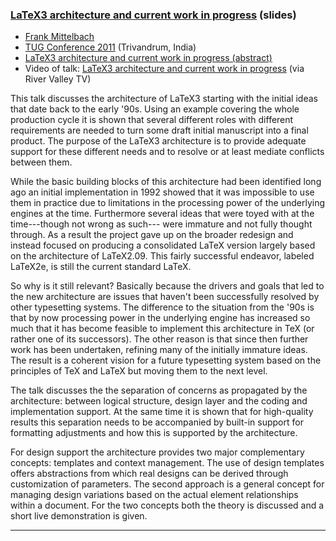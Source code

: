 
### <a href="{{site.baseurl}}/publications/2011-FMi-TUG-LaTeX3-architecture-slides.pdf" target="_blank" onclick="vgwPixelCall('bc872dab536e45fe94b57484509aa0d6');">LaTeX3 architecture and current work in progress</a>  (slides)

+ [Frank Mittelbach]({{site.baseurl}}/about/team/#frank-mittelbach)
+ [TUG Conference 2011](http://tug.org/tug2011/) (Trivandrum, India)
+ <a href="{{site.baseurl}}/publications/2011-FMi-TUG-LaTeX3-architecture-abstract.txt" target="_blank" onclick="vgwPixelCall('bc872dab536e45fe94b57484509aa0d6');">LaTeX3 architecture and current work in progress (abstract)</a>
+ Video of talk: [LaTeX3 architecture and current work in progress](http://www.zeeba.tv/latex3-architecture-and-current-work-in-progress/)  (via River Valley TV)


This talk discusses the architecture of LaTeX3 starting with the
initial ideas that date back to the early '90s. Using an example
covering the whole production cycle it is shown that several different
roles with different requirements are needed to turn some draft
initial manuscript into a final product. The purpose of the LaTeX3
architecture is to provide adequate support for these different needs
and to resolve or at least mediate conflicts between them.

While the basic building blocks of this architecture had been
identified long ago an initial implementation in 1992 showed that it
was impossible to use them in practice due to limitations in the
processing power of the underlying engines at the time.  Furthermore
several ideas that were toyed with at the time---though not wrong as
such--- were immature and not fully thought through. As a result the
project gave up on the broader redesign and instead focused on
producing a consolidated LaTeX version largely based on the
architecture of LaTeX2.09.  This fairly successful endeavor, labeled
LaTeX2e, is still the current standard LaTeX.

So why is it still relevant? Basically because the drivers and goals
that led to the new architecture are issues that haven't been
successfully resolved by other typesetting systems. The difference to
the situation from the '90s is that by now processing power in the
underlying engine has increased so much that it has become feasible to
implement this architecture in TeX (or rather one of its
successors).  The other reason is that since then further work has
been undertaken, refining many of the initially immature ideas. The
result is a coherent vision for a future typesetting system based on
the principles of TeX and LaTeX but moving them to the next
level.

The talk discusses the the separation of concerns as propagated by the
architecture: between logical structure, design layer and the coding
and implementation support. At the same time it is shown that for
high-quality results this separation needs to be accompanied by
built-in support for formatting adjustments and how this is supported
by the architecture.

For design support the architecture provides two major complementary
concepts: templates and context management. The use of design
templates offers abstractions from which real designs can be derived
through customization of parameters. The second approach is a general
concept for managing design variations based on the actual element
relationships within a document. For the two concepts both the theory
is discussed and a short live demonstration is given.

***

